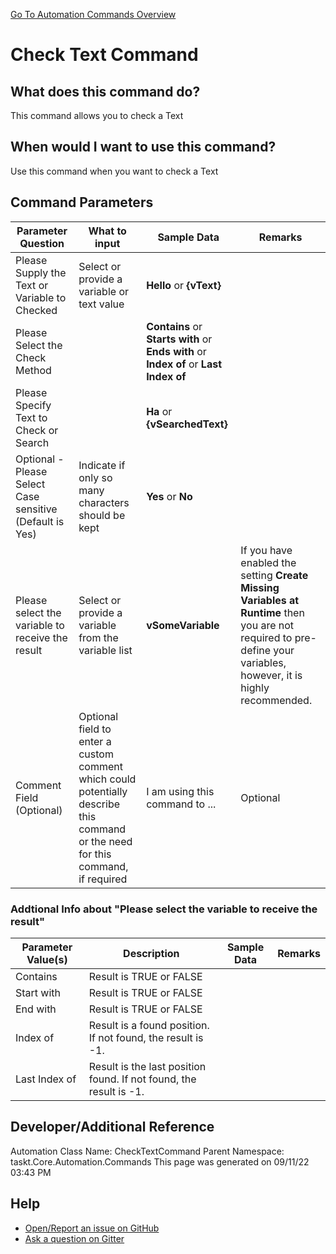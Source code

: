 <!--TITLE: Check Text Command -->
<!-- SUBTITLE: a command in the Text Commands group. -->
[Go To Automation Commands Overview](/automation-commands.md)


# Check Text Command


## What does this command do?
This command allows you to check a Text


## When would I want to use this command?
Use this command when you want to check a Text


## Command Parameters
| Parameter Question   	| What to input  	|  Sample Data 	| Remarks  	|
| ---                    | ---               | ---           | ---       |
|Please Supply the Text or Variable to Checked|Select or provide a variable or text value|**Hello** or **{vText}**||
|Please Select the Check Method||**Contains** or **Starts with** or **Ends with** or **Index of** or **Last Index of**||
|Please Specify Text to Check or Search||**Ha** or **{vSearchedText}**||
|Optional - Please Select Case sensitive (Default is Yes)|Indicate if only so many characters should be kept|**Yes** or **No**||
|Please select the variable to receive the result|Select or provide a variable from the variable list|**vSomeVariable**|If you have enabled the setting **Create Missing Variables at Runtime** then you are not required to pre-define your variables, however, it is highly recommended.|
|Comment Field (Optional)|Optional field to enter a custom comment which could potentially describe this command or the need for this command, if required|I am using this command to ...|Optional|










### Addtional Info about &quot;Please select the variable to receive the result&quot;
| Parameter Value(s) | Description   | Sample Data 	| Remarks  	|
| ---             | ---           | ---          | ---       |
|Contains|Result is TRUE or FALSE|||
|Start with|Result is TRUE or FALSE|||
|End with|Result is TRUE or FALSE|||
|Index of|Result is a found position. If not found, the result is -1.|||
|Last Index of|Result is the last position found. If not found, the result is -1.|||




## Developer/Additional Reference
Automation Class Name: CheckTextCommand
Parent Namespace: taskt.Core.Automation.Commands
This page was generated on 09/11/22 03:43 PM


## Help
- [Open/Report an issue on GitHub](https://github.com/rcktrncn/taskt/issues/new)
- [Ask a question on Gitter](https://gitter.im/taskt-rpa/Lobby)
